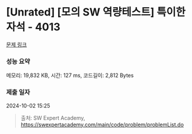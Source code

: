 # [Unrated] [모의 SW 역량테스트] 특이한 자석 - 4013 

[문제 링크](https://swexpertacademy.com/main/code/problem/problemDetail.do?contestProbId=AWIeV9sKkcoDFAVH) 

### 성능 요약

메모리: 19,832 KB, 시간: 127 ms, 코드길이: 2,812 Bytes

### 제출 일자

2024-10-02 15:25



> 출처: SW Expert Academy, https://swexpertacademy.com/main/code/problem/problemList.do